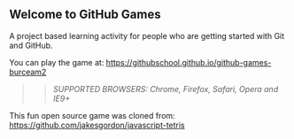 ## Welcome to GitHub Games

A project based learning activity for people who are getting started with Git and GitHub.

You can play the game at: https://githubschool.github.io/github-games-burceam2

>> _*SUPPORTED BROWSERS*: Chrome, Firefox, Safari, Opera and IE9+_

This fun open source game was cloned from: https://github.com/jakesgordon/javascript-tetris
